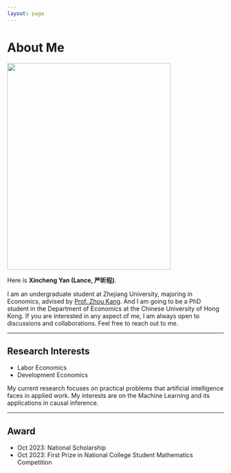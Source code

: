 ```yaml
---
layout: page
---
```


# About Me

<img src="https://zjuyxc.github.io/images/xincheng2.jpg" class="floatpic" width="380" height="480"> 

Here is **Xincheng Yan (Lance, 严昕程)**.<br>

I am an undergraduate student at Zhejiang University, majoring in Economics, advised by [Prof. Zhou Kang](https://sites.google.com/view/zkhk). And I am going to be a PhD student in the Department of Economics at the Chinese University of Hong Kong. If you are interested in any aspect of me, I am always open to discussions and collaborations. Feel free to reach out to me.

---

## Research Interests

- Labor Economics
- Development Economics

My current research focuses on practical problems that artificial intelligence faces in applied work. My interests are on the Machine Learning and its applications in causal inference.


---

## Award

- Oct 2023: National Scholarship
- Oct 2023: First Prize in National College Student Mathematics Competition
